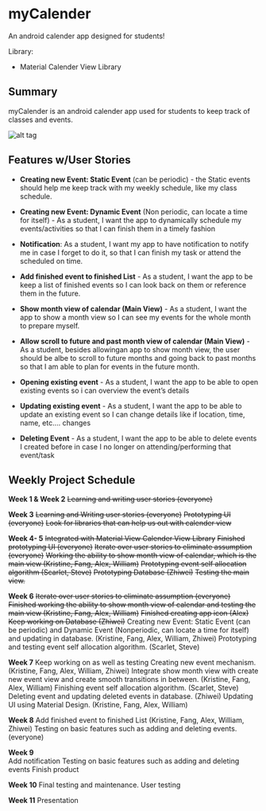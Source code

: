 # myCalender
An android calender app designed for students!

Library:
* Material Calender View Library


Summary
--------------
myCalender is an android calender app used for students to keep track of classes and events.

![alt tag](https://github.com/ucsdCSE110wi16/CSE110W240T9/blob/master/Icons/ic_calender_finished.png?raw=true)


Features w/User Stories
--------------
* __Creating new Event: Static Event__ (can be periodic) -  the Static events should help me keep track with my weekly schedule, like my class schedule.

* __Creating new Event: Dynamic Event__ (Non periodic, can locate a time for itself) - As a student, I want the app to dynamically schedule my events/activities so that I can finish them in a timely fashion

* __Notification__: As a student, I want my app to have notification to notify me in case I forget to do it, so that I can finish my task or attend the scheduled on time.

* __Add finished event to finished List__ - As a student, I want the app to be keep a list of finished events so I can look back on them or reference them in the future.

* __Show month view of calendar (Main View)__ - As a student, I want the app to show a month view so I can see my events for the whole month to prepare myself. 

* __Allow scroll to future and past month view of calendar (Main View)__ - As a student,  besides allowingan app to show month view, the user should be albe to scroll to future months and going back to past months so that I am able to plan for events in the future month.

* __Opening existing event__ - As a student, I want the app to be able to open existing events so i can overview the event’s details

* __Updating existing event__ - As a student, I want the app to be able to update an existing event so I can change details like if location, time, name, etc…. changes

* __Deleting Event__ - As a student, I want the app to be able to delete events I created before in case I no longer on attending/performing that event/task



Weekly Project Schedule
--------------
__Week 1 & Week 2__
~~Learning and writing user stories (everyone)~~

__Week 3__
~~Learning and Writing user stories (everyone)~~
~~Prototyping UI (everyone)~~
~~Look for libraries that can help us out with calender view~~

__Week 4- 5__
~~Integrated with Material View Calender View Library~~
~~Finished prototyping UI (everyone)~~
~~Iterate over user stories to eliminate assumption (everyone)~~
~~Working the ability to show month view of calendar, which is the main view (Kristine, Fang, Alex, William)~~
~~Prototyping event self allocation algorithm (Scarlet, Steve)~~
~~Prototyping Database (Zhiwei)~~
~~Testing the main view.~~

__Week 6__
~~Iterate over user stories to eliminate assumption (everyone)~~
~~Finished working the ability to show month view of calendar and testing the main view (Kristine, Fang, Alex, William)~~
~~Finished creating app icon (Alex)~~
~~Keep working on Database (Zhiwei)~~
Creating new Event: Static Event (can be periodic) and Dynamic Event (Nonperiodic, can locate a time for itself) and updating in database. (Kristine, Fang, Alex, William, Zhiwei)
Prototyping and testing event self allocation algorithm. (Scarlet, Steve)


__Week 7__
Keep working on as well as testing Creating new event mechanism. (Kristine, Fang, Alex, William, Zhiwei)
Integrate show month view with create new event view and create smooth transitions in between. (Kristine, Fang, Alex, William)
Finishing event self allocation algorithm. (Scarlet, Steve)
Deleting event and updating deleted events in database. (Zhiwei)
Updating UI using Material Design. (Kristine, Fang, Alex, William)

__Week 8__
Add finished event to finished List (Kristine, Fang, Alex, William, Zhiwei)
Testing on basic features such as adding and deleting events. (everyone)

__Week 9__  
Add notification
Testing on basic features such as adding and deleting events
Finish product

__Week 10__ 
Final testing and maintenance.
User testing

__Week 11__
Presentation
